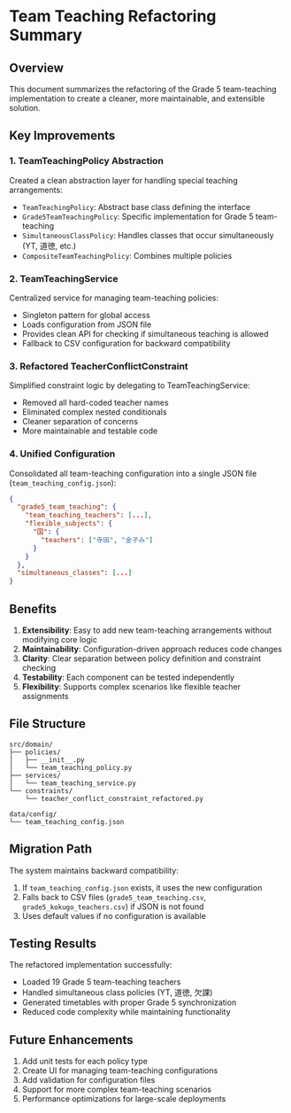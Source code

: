 # Team Teaching Refactoring Summary

## Overview
This document summarizes the refactoring of the Grade 5 team-teaching implementation to create a cleaner, more maintainable, and extensible solution.

## Key Improvements

### 1. **TeamTeachingPolicy Abstraction**
Created a clean abstraction layer for handling special teaching arrangements:
- `TeamTeachingPolicy`: Abstract base class defining the interface
- `Grade5TeamTeachingPolicy`: Specific implementation for Grade 5 team-teaching
- `SimultaneousClassPolicy`: Handles classes that occur simultaneously (YT, 道徳, etc.)
- `CompositeTeamTeachingPolicy`: Combines multiple policies

### 2. **TeamTeachingService**
Centralized service for managing team-teaching policies:
- Singleton pattern for global access
- Loads configuration from JSON file
- Provides clean API for checking if simultaneous teaching is allowed
- Fallback to CSV configuration for backward compatibility

### 3. **Refactored TeacherConflictConstraint**
Simplified constraint logic by delegating to TeamTeachingService:
- Removed all hard-coded teacher names
- Eliminated complex nested conditionals
- Cleaner separation of concerns
- More maintainable and testable code

### 4. **Unified Configuration**
Consolidated all team-teaching configuration into a single JSON file (`team_teaching_config.json`):
```json
{
  "grade5_team_teaching": {
    "team_teaching_teachers": [...],
    "flexible_subjects": {
      "国": {
        "teachers": ["寺田", "金子み"]
      }
    }
  },
  "simultaneous_classes": [...]
}
```

## Benefits

1. **Extensibility**: Easy to add new team-teaching arrangements without modifying core logic
2. **Maintainability**: Configuration-driven approach reduces code changes
3. **Clarity**: Clear separation between policy definition and constraint checking
4. **Testability**: Each component can be tested independently
5. **Flexibility**: Supports complex scenarios like flexible teacher assignments

## File Structure

```
src/domain/
├── policies/
│   ├── __init__.py
│   └── team_teaching_policy.py
├── services/
│   └── team_teaching_service.py
└── constraints/
    └── teacher_conflict_constraint_refactored.py

data/config/
└── team_teaching_config.json
```

## Migration Path

The system maintains backward compatibility:
1. If `team_teaching_config.json` exists, it uses the new configuration
2. Falls back to CSV files (`grade5_team_teaching.csv`, `grade5_kokugo_teachers.csv`) if JSON is not found
3. Uses default values if no configuration is available

## Testing Results

The refactored implementation successfully:
- Loaded 19 Grade 5 team-teaching teachers
- Handled simultaneous class policies (YT, 道徳, 欠課)
- Generated timetables with proper Grade 5 synchronization
- Reduced code complexity while maintaining functionality

## Future Enhancements

1. Add unit tests for each policy type
2. Create UI for managing team-teaching configurations
3. Add validation for configuration files
4. Support for more complex team-teaching scenarios
5. Performance optimizations for large-scale deployments